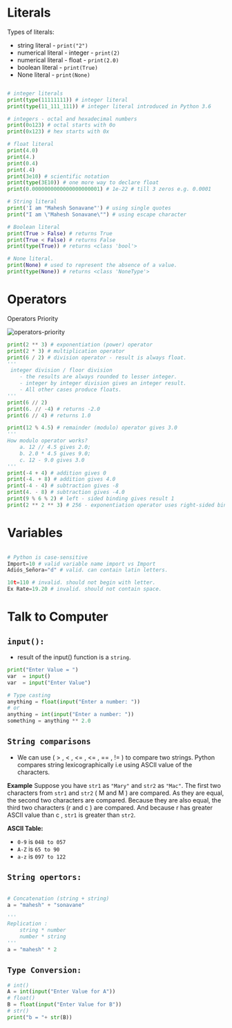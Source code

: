 # Literals

Types of literals:
- string literal - `print("2")` 
- numerical literal - integer - `print(2)`
- numerical literal - float - `print(2.0)`
- boolean literal - `print(True)`
- None literal - `print(None)`
```python

# integer literals
print(type(11111111)) # integer literal
print(type(11_111_111)) # integer literal introduced in Python 3.6

# integers - octal and hexadecimal numbers
print(0o123) # octal starts with 0o
print(0x123) # hex starts with 0x

# float literal
print(4.0)  
print(4.) 
print(0.4)
print(.4) 
print(3e10) # scientific notation
print(type(3E10)) # one more way to declare float
print(0.0000000000000000000001) # 1e-22 # till 3 zeros e.g. 0.0001

# String literal
print('I am "Mahesh Sonavane"') # using single quotes
print("I am \"Mahesh Sonavane\"") # using escape character

# Boolean literal
print(True > False) # returns True
print(True < False) # returns False
print(type(True)) # returns <class 'bool'>

# None literal. 
print(None) # used to represent the absence of a value. 
print(type(None)) # returns <class 'NoneType'>
```
# Operators

Operators Priority

![operators-priority](https://user-images.githubusercontent.com/45288730/67143194-e21c9780-f279-11e9-85ef-4baec185d605.JPG)

```python
print(2 ** 3) # exponentiation (power) operator
print(2 * 3) # multiplication operator
print(6 / 2) # division operator - result is always float.
'''
 integer division / floor division
    - the results are always rounded to lesser integer.
    - integer by integer division gives an integer result.  
    - All other cases produce floats.
'''
print(6 // 2) 
print(6. // -4) # returns -2.0 
print(6 // 4) # returns 1.0 

print(12 % 4.5) # remainder (modulo) operator gives 3.0
'''
How modulo operator works? 
    a. 12 // 4.5 gives 2.0; 
    b. 2.0 * 4.5 gives 9.0; 
    c. 12 - 9.0 gives 3.0
'''
print(-4 + 4) # addition gives 0
print(-4. + 8) # addition gives 4.0
print(-4 - 4) # subtraction gives -8
print(4. - 8) # subtraction gives -4.0
print(9 % 6 % 2) # left - sided binding gives result 1
print(2 ** 2 ** 3) # 256 - exponentiation operator uses right-sided binding.
```

# Variables

```python

# Python is case-sensitive
Import=10 # valid variable name import vs Import 
Adiós_Señora="d" # valid. can contain latin letters.

10t=110 # invalid. should not begin with letter.
Ex Rate=19.20 # invalid. should not contain space.
```

# Talk to Computer

## `input():` 
- result of the input() function is a `string`.

```python
print("Enter Value = ")
var  = input()
var  = input("Enter Value")

# Type casting
anything = float(input("Enter a number: "))
# or
anything = int(input("Enter a number: "))
something = anything ** 2.0
```
## `String comparisons`

- We can use ( > , < , <= , <= , == , !=  ) to compare two strings. Python compares string lexicographically i.e using ASCII value of the characters.

<b>Example</b>
Suppose you have `str1` as `"Mary"`  and `str2` as `"Mac"`. The first two characters from `str1`  and `str2` ( M and M ) are compared. As they are equal, the second two characters are compared. Because they are also equal, the third two characters (r and c ) are compared. And because r has greater ASCII value than c , `str1` is greater than `str2`.

<b>ASCII Table:</b>

- `0-9` is `048 to 057`
- `A-Z` is `65 to 90`
- `a-z` is `097 to 122`

## `String opertors:`

```python

# Concatenation (string + string)
a = "mahesh" + "sonavane"

''' 
Replication :
    string * number 
    number * string
'''
a = "mahesh" * 2
```
## `Type Conversion:`

```python
# int()
A = int(input("Enter Value for A"))
# float()
B = float(input("Enter Value for B"))
# str()
print("b = "+ str(B))
```

